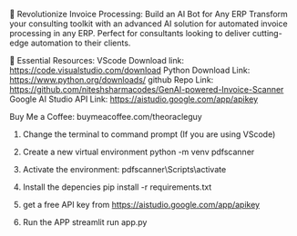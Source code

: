 🔧 Revolutionize Invoice Processing: Build an AI Bot for Any ERP
Transform your consulting toolkit with an advanced AI solution for automated invoice processing in any ERP. Perfect for consultants looking to deliver cutting-edge automation to their clients. 

🔗 Essential Resources:
VScode Download link: https://code.visualstudio.com/download
Python Download Link: https://www.python.org/downloads/
github Repo Link: https://github.com/niteshsharmacodes/GenAI-powered-Invoice-Scanner
Google AI Studio API Link: https://aistudio.google.com/app/apikey


Buy Me a Coffee: 
buymeacoffee.com/theoracleguy

1. Change the terminal to command prompt (If you are using VScode)

2. Create a new virtual environment
	python -m venv pdfscanner

3. Activate the environment:
	pdfscanner\Scripts\activate

4. Install the depencies
    pip install -r requirements.txt

5. get a free API key from https://aistudio.google.com/app/apikey


6. Run the APP
streamlit run app.py
